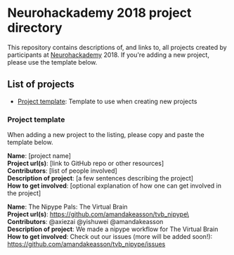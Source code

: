 # Neurohackademy 2018 project directory

This repository contains descriptions of, and links to, all projects created by participants at [Neurohackademy](http://neurohackademy.org) 2018. If you're adding a new project, please use the template below.

## List of projects
* [Project template](#project-template): Template to use when creating new projects


### Project template
When adding a new project to the listing, please copy and paste the template below.

**Name**: [project name]\
**Project url(s)**: [link to GitHub repo or other resources]\
**Contributors**: [list of people involved]\
**Description of project**: [a few sentences describing the project]\
**How to get involved**: [optional explanation of how one can get involved in the project]

**Name**: The Nipype Pals: The Virtual Brain\
**Project url(s)**: https://github.com/amandakeasson/tvb_nipype\
**Contributors**: @axiezai @yishuwei @amandakeasson\
**Description of project**: We made a nipype workflow for The Virtual Brain\
**How to get involved**: Check out our issues (more will be added soon!): https://github.com/amandakeasson/tvb_nipype/issues

